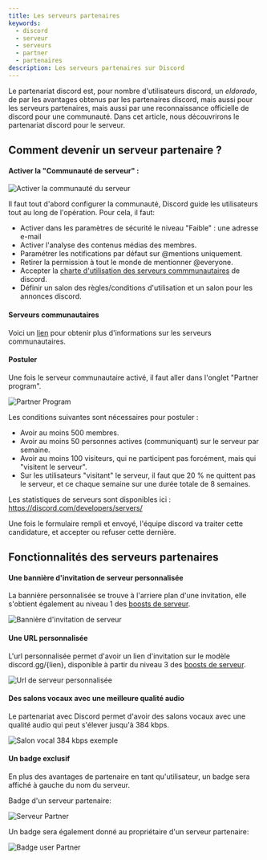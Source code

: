 ```yaml
---
title: Les serveurs partenaires
keywords:
  - discord
  - serveur
  - serveurs
  - partner
  - partenaires
description: Les serveurs partenaires sur Discord
---
```


Le partenariat discord est, pour nombre d'utilisateurs  discord, un _eldorado_, de par les avantages obtenus par les partenaires discord, mais aussi pour les serveurs partenaires, mais aussi par une reconnaissance officielle de discord pour une communauté. 
Dans cet article, nous découvrirons le partenariat discord pour le serveur.

## Comment devenir un serveur partenaire ?

#### Activer la "Communauté de serveur" :

 ![Activer la communauté du serveur](https://i.discord.fr/y2u.png)
 
 Il faut tout d'abord configurer la communauté, Discord guide les utilisateurs tout au long de l'opération. 
 Pour cela, il faut:
 - Activer dans les paramètres de sécurité le niveau "Faible" : une adresse e-mail
 - Activer l'analyse des contenus médias des membres.
 - Paramétrer les notifications par défaut sur @mentions uniquement.
 - Retirer la permission à tout le monde de mentionner @everyone.
 - Accepter la [charte d'utilisation des serveurs commmunautaires](https://support.discord.com/hc/fr/articles/360035969312-Lignes-de-conduite-des-serveurs-communautaires) de discord.
 - Définir un salon des règles/conditions d'utilisation et un salon pour les annonces discord.
 
 #### Serveurs communautaires
 
 Voici un [lien](https://discord.fr/wiki/programmes-communautaires/outils-communautaires/serveur-communautaire) pour obtenir plus d'informations sur les serveurs communautaires.
 
 #### Postuler
 Une fois le serveur communautaire activé, il faut aller dans l'onglet "Partner program".
 
 ![Partner Program](https://i.discord.fr/86q.png)
 
 Les conditions suivantes sont nécessaires pour postuler :
 - Avoir au moins 500 membres.
 - Avoir au moins 50 personnes actives (communiquant) sur le serveur par semaine.
 - Avoir au moins 100 visiteurs, qui ne participent pas forcément, mais qui "visitent le serveur".
 - Sur les utilisateurs "visitant" le serveur, il faut que 20 % ne quittent pas le serveur, et ce chaque semaine sur une durée totale de 8 semaines.
 
 Les statistiques de serveurs sont disponibles ici : https://discord.com/developers/servers/
 
 Une fois le formulaire rempli et envoyé, l'équipe discord va traiter cette candidature, et accepter ou refuser cette dernière.
 
 ## Fonctionnalités des serveurs partenaires
 
 #### Une bannière d'invitation de serveur personnalisée 
 
La bannière personnalisée se trouve à l'arriere plan d'une invitation, elle s'obtient également au niveau 1 des [boosts de serveur](https://discord.fr/nitro-jeux/boost-serveur/boost.md).

![Bannière d'invitation de serveur](https://i.discord.fr/Y06.png)

#### Une URL personnalisée

L'url personnalisée permet d'avoir un lien d'invitation sur le modèle discord.gg/{lien}, disponible à partir du niveau 3 des [boosts de serveur](https://discord.fr/nitro-jeux/boost-serveur/boost.md).

![Url de serveur personnalisée](https://i.discord.fr/2w7.png)

#### Des salons vocaux avec une meilleure qualité audio

Le partenariat avec Discord permet d'avoir des salons vocaux avec une qualité audio qui peut s'élever jusqu'à 384 kbps.

![Salon vocal 384 kbps exemple](https://i.discord.fr/xqm.png)

#### Un badge exclusif

En plus des avantages de partenaire en tant qu'utilisateur, un badge sera affiché à gauche du nom du serveur.

Badge d'un serveur partenaire:

![Serveur Partner](https://i.discord.fr/4Z0.png)

Un badge sera également donné au propriétaire d'un serveur partenaire:

![Badge user Partner](https://i.discord.fr/C0F.png)
